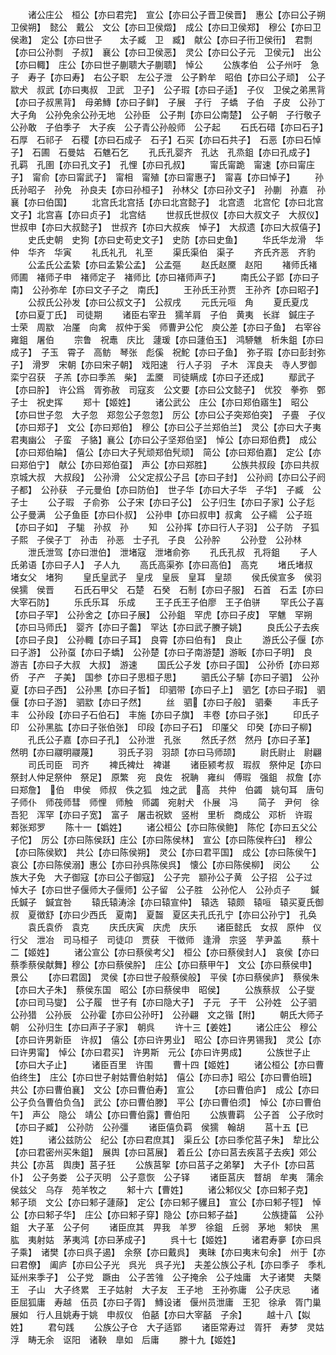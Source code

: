 <!-- { "loadSidebar": true } -->
　　诸公庄公　桓公【亦曰君完】　宣公【亦曰公子晋卫侯晋】　惠公【亦曰公子朔　卫侯朔】　懿公　戴公　文公【亦曰卫侯燬】　成公【亦曰卫侯郑】　穆公【亦曰卫侯遫】　定公【亦曰世子　　太子臧　卫　臧】　献公【亦曰子衎卫侯衎】　君剽【亦曰公孙剽　子叔】　襄公【亦曰卫侯恶】　灵公【亦曰公子元　卫侯元】　出公【亦曰輙】　庄公【亦曰世子蒯聩大子蒯聩】　悼公
　　公族孝伯　公子州吁　急子　寿子【亦曰寿】　右公子职　左公子泄　公子黔牟　昭伯【亦曰公子顽】　公子歂犬　叔武【亦曰夷叔　卫武　卫子】　公子瑕【亦曰子适】　子仪　卫侯之弟黑背【亦曰子叔黑背】　母弟鱄【亦曰子鲜】　子展　子行　子蟜　子伯　子皮　公孙丁　大子角　公孙免余公孙无地　公孙臣　公子荆【亦曰公南楚】　公子朝　子行敬子　公孙敢　子伯季子　大子疾　公子青公孙般师　公子起
　　石氏石碏【亦曰石子】　石厚　石祁子　石稷【亦曰石成子　石子】石买【亦曰石共子】　石恶【亦曰石悼子】　石圃　石曼姑　石魋石乞
　　孔氏孔婴齐　孔达　孔烝鉏【亦曰孔成子】　孔羁　孔圉【亦曰孔文子】　孔悝【亦曰孔叔】
　　甯氏甯跪　甯速【亦曰甯庄子】　甯俞【亦曰甯武子】　甯相　甯殖【亦曰甯惠子】　甯喜【亦曰悼子】
　　孙氏孙昭子　孙免　孙良夫【亦曰孙桓子】　孙林父【亦曰孙文子】　孙蒯　孙嘉　孙襄【亦曰伯国】
　　北宫氏北宫括【亦曰北宫懿子】　北宫遗　北宫佗【亦曰北宫文子】北宫喜【亦曰贞子】　北宫结
　　世叔氏世叔仪【亦曰大叔文子　大叔仪】　世叔申【亦曰大叔懿子】　世叔齐【亦曰大叔疾　悼子】　大叔遗【亦曰大叔僖子】
　　史氏史朝　史狗【亦曰史苟史文子】　史防【亦曰史鱼】
　　华氏华龙滑　华仲　华齐　华寅
　　礼氏礼孔　礼至
　　渠氏渠伯　渠子
　　齐氏齐恶　齐豹
　　公孟氏公孟絷【亦曰孟絷公孟】　公孟彄
　　赵氏赵黡　赵阳
　　褚师氏褚师圃　褚师子申　褚师定子　褚师比【亦曰褚师声子】
　　南氏公子郢【亦曰子南】　公孙弥牟【亦曰文子子之　南氏】
　　王孙氏王孙贾　王孙齐【亦曰昭子】
　　公叔氏公孙发【亦曰公叔文子】　公叔戌
　　元氏元咺　角
　　夏氏夏戊【亦曰夏丁氏】　司徒期
　　诸臣右宰丑　獳羊肩　子伯　黄夷　长牂　鍼庄子　士荣　周歂　冶厪　向禽　叔仲于奚　师曹尹公佗　庾公差【亦曰子鱼】　右宰谷　雍鉏　屠伯
　　宗鲁　祝鼃　庆比　蘧瑗【亦曰蘧伯玉】　鸿駵魋　析朱鉏【亦曰成子】　子玉　霄子　高鲂　琴张　彪傒　祝鮀【亦曰子鱼】　弥子瑕【亦曰彭封弥子】　滑罗　宋朝【亦曰宋子朝】　戏阳速　行人子羽　子木　浑良夫　寺人罗御　栾宁召获　子羔【亦曰季羔　柴】　盂黡　司徒瞒成【亦曰子还成】
　　鄢武子【亦曰肸】　许公爲　胥弥赦　司寇亥　公文要【亦曰公文懿子】　优狡　拳弥　鄄子士　祝史挥
　　郑十【姬姓】
　　诸公武公　庄公【亦曰郑伯寤生】　昭公【亦曰世子忽　大子忽　郑忽公子忽忽】　厉公【亦曰公子突郑伯突】　子亹　子仪【亦曰郑子】　文公【亦曰郑伯】　穆公【亦曰公子兰郑伯兰】　灵公【亦曰大子夷　君夷幽公　子蛮　子貉】襄公【亦曰公子坚郑伯坚】　悼公【亦曰郑伯费】　成公【亦曰郑伯睔】　僖公【亦曰大子髠顽郑伯髠顽】　简公【亦曰郑伯嘉】　定公【亦曰郑伯宁】　献公【亦曰郑伯虿】　声公【亦曰郑胜】
　　公族共叔段【亦曰共叔　京城大叔　大叔段】　公孙滑　公父定叔公子吕【亦曰子封】　公孙阏【亦曰公子阏　子都】　公孙获　子元曼伯【亦曰防伯】　世子华【亦曰大子华　子华】　子臧　公子士
　　公子瑕　子俞弥　公子宋【亦曰子公】　公子归生【亦曰子家】公子尨　公子曼满　公子鱼臣【亦曰仆叔】　公孙申【亦曰叔申】叔禽　公子繻　公子班【亦曰子如】　子駹　孙叔　孙
　　知　公孙挥【亦曰行人子羽】　公子防　子狐　子熙　子侯子丁　孙击　孙恶　士子孔　子良　公孙肸
　　公孙登　公孙林
　　泄氏泄驾【亦曰泄伯】　泄堵寇　泄堵俞弥
　　孔氏孔叔　孔将鉏
　　子人氏弟语【亦曰子人】　子人九
　　高氏高渠弥【亦曰高伯】　高克
　　堵氏堵叔　堵女父　堵狗
　　皇氏皇武子　皇戌　皇辰　皇耳　皇颉
　　侯氏侯宣多　侯羽　侯獳　侯晋
　　石氏石甲父　石楚　石癸　石制【亦曰子服】　石首　石盂【亦曰大宰石防】
　　乐氏乐耳　乐成
　　王子氏王子伯廖　王子伯骈
　　罕氏公子喜【亦曰子罕】　公孙舍之【亦曰子展】　公孙鉏　罕虎【亦曰子皮】　罕魋　罕朔【亦曰马师氏】　婴齐【亦曰子齹】　罕达【亦曰武子賸子姚】
　　良氏公子去疾【亦曰子良】　公孙輙【亦曰子耳】　良霄【亦曰伯有】　良止
　　游氏公子偃【亦曰子游】　公孙虿【亦曰子蟜】　公孙楚【亦曰子南游楚】游眅【亦曰子明】　良　游吉【亦曰子大叔　大叔】　游速
　　国氏公子发【亦曰子国】　公孙侨【亦曰郑侨　子产　子美】　国参【亦曰子思桓子思】
　　驷氏公子騑【亦曰子驷】　公孙夏【亦曰子西】　公孙黒【亦曰子晳】　印驷带【亦曰子上】　驷乞【亦曰子瑕】　驷偃【亦曰子游】　驷歂【亦曰子然】
　　丝　驷【亦曰子般】　驷秦
　　丰氏子丰　公孙段【亦曰子石伯石】　丰施【亦曰子旗】　丰卷【亦曰子张】
　　印氏子印　公孙黑肱【亦曰子张伯张】　印段【亦曰子石】　印厪父　印癸【亦曰子柳】
　　孔氏公子嘉【亦曰子孔】　公孙泄　孔张
　　然氏子然　然丹【亦曰子革】　然明【亦曰鬷明鬷蔑】
　　羽氏子羽　羽颉【亦曰马师颉】
　　尉氏尉止　尉翩
　　司氏司臣　司齐
　　裨氏裨灶　裨谌
　　诸臣颍考叔　瑕叔　祭仲足【亦曰祭封人仲足祭仲　祭足】　原繁　宛　良佐　祝聃　雍纠　傅瑕　强鉏　叔詹【亦曰郑詹】　伯　申侯　师叔　佚之狐　烛之武　高　共仲　伯蠲　姚句耳　唐句　子师仆　师茷师彗　师悝　师触　师蠲　宛射犬　仆展　冯
　　简子　尹何　徐吾犯　浑罕【亦曰子宽】　富子　屠击祝欵　竖柎　里析　商成公　邓析　许瑕　郲张郑罗
　　陈十一【嬀姓】
　　诸公桓公【亦曰陈侯鲍】　陈佗【亦曰五父公子佗】　厉公【亦曰陈侯跃】庄公【亦曰陈侯林】　宣公【亦曰陈侯杵臼】　穆公【亦曰陈侯欵】　共公【亦曰陈侯朔】　灵公【亦曰君平国】　成公【亦曰陈侯午】　哀公【亦曰陈侯溺】惠公【亦曰孙呉陈侯呉】　懐公【亦曰陈侯柳】　闵公
　　公族大子免　大子御寇【亦曰公子御寇】　公子完　颛孙公子黄　公子招　公子过　悼大子【亦曰世子偃师大子偃师】公子留　公子胜　公孙佗人　公孙贞子
　　鍼氏鍼子　鍼宜咎
　　辕氏辕涛涂【亦曰辕宣仲】　辕选　辕颇　辕咺　辕买夏氏御叔　夏徴舒【亦曰少西氏　夏南】　夏齧　夏区夫孔氏孔宁【亦曰公孙宁】　孔奂
　　袁氏袁侨　袁克
　　庆氏庆寅　庆虎　庆乐
　　诸臣懿氏　女叔　原仲　仪行父　泄冶　司马桓子　司徒卬　贾获　干徴师　逢滑　宗竖　芋尹盖
　　蔡十二【姬姓】
　　诸公宣公【亦曰蔡侯考父】　桓公【亦曰蔡侯封人】　哀侯【亦曰蔡季蔡侯献舞】穆公【亦曰蔡侯肸】　庄公【亦曰蔡甲午】　文公【亦曰蔡侯申】　景公
　　【亦曰君固】　灵侯【亦曰世子般蔡侯般】　平侯【亦曰蔡侯庐】　蔡侯朱【亦曰大子朱】　蔡侯东国　昭公【亦曰蔡侯申　昭侯】
　　公族蔡叔　公子燮【亦曰司马燮】　公子履　世子有【亦曰隐大子】　子元　子干　公孙姓　公子驷　公孙猎　公孙辰　公孙霍【亦曰公孙旴】　公孙翩　文之锴【附】
　　朝氏大师子朝　公孙归生【亦曰声子子家】　朝呉
　　许十三【姜姓】
　　诸公庄公　穆公【亦曰许男新臣　许叔】　僖公【亦曰许男业】　昭公【亦曰许男锡我】　灵公【亦曰许男甯】　悼公【亦曰君买】　许男斯　元公【亦曰许男成】
　　公族世子止【亦曰大子止】
　　诸臣百里　许围
　　曹十四【姬姓】
　　诸公桓公【亦曰曹伯终生】　庄公【亦曰世子射姑曹伯射姑】　僖公【亦曰赤】昭公【亦曰曹伯班】　共公【亦曰曹伯襄】　文公【亦曰曹伯寿】　宣公
　　【亦曰曹伯庐】　成公【亦曰公子负刍曹伯负刍】　武公【亦曰曹伯滕】　平公【亦曰曹伯须】　悼公【亦曰曹伯午】　声公　隐公　靖公【亦曰曹伯露】曹伯阳
　　公族曹羁　公子首　公子欣时【亦曰子臧】　公孙防　公孙彊
　　诸臣僖负羁　侯獳　翰胡
　　莒十五【已姓】
　　诸公兹防公　纪公【亦曰君庶其】　渠丘公【亦曰季佗莒子朱】　犂比公【亦曰君密州买朱鉏】　展舆【亦曰莒展】　着丘公【亦曰莒去疾莒子去疾】郊公　共公【亦莒　舆庚】莒子狅
　　公族莒挐【亦曰莒子之弟拏】　大子仆【亦曰莒仆】　公子务娄　公子灭明　公子意恢　公子铎
　　诸臣莒庆　瞀胡　牟夷　蒲余侯兹父　乌存　苑羊牧之
　　邾十六【曹姓】
　　诸公邾仪父【亦曰邾子克】　邾子琐　文公【亦曰邾子蘧蒢】　定公【亦曰邾子貜且】　宣公【亦曰邾子牼】　悼公【亦曰邾子华】　庄公【亦曰邾子穿】隐公【亦曰邾子益】
　　公族捷菑　公孙鉏　大子革　公子何
　　诸臣庶其　畀我　羊罗　徐鉏　丘弱　茅地　邾快　黑肱　夷射姑　茅夷鸿【亦曰茅成子】
　　呉十七【姬姓】
　　诸君寿夣【亦曰呉子乘】　诸樊【亦曰呉子遏】　余祭【亦曰戴呉】　夷昧【亦曰夷末句余】　州于【亦曰君僚】　阖庐【亦曰公子光　呉光　呉子光】　夫差公族公子札【亦曰季子　季札延州来季子】　公子党　蹶由　公子苦雂　公子掩余　公子烛庸　大子诸樊　夫槩王　子山　大子终累　王子姑射　大子友　王子地　王孙弥庸　公子庆忌
　　诸臣屈狐庸　寿越　伍员【亦曰子胥】　鱄设诸　偃州员泄庸　王犯　徐承　胥门巢　展如　行人且姚寿于姚　申叔仪　伯嚭【亦曰大宰嚭　子余】
　　越十八【姒姓】
　　君句践
　　公族公子仓　大子适郢
　　诸臣常寿过　胥犴　寿梦　灵姑浮　畴无余　讴阳　诸鞅　臯如　后庸
　　滕十九【姬姓】
